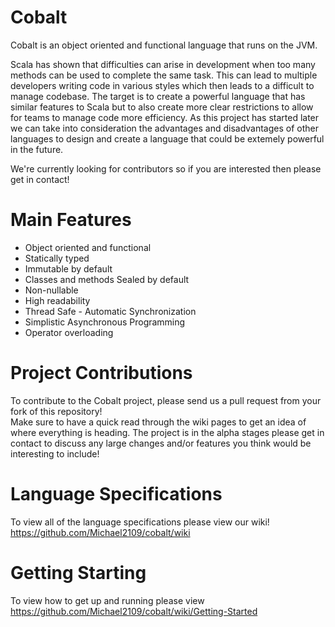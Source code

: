 # Cobalt

Cobalt is an object oriented and functional language that runs on the JVM.

Scala has shown that difficulties can arise in development when too many methods can be used to complete the same task. This can lead to multiple developers writing code in various styles which then leads to a difficult to manage codebase. The target is to create a powerful language that has similar features to Scala but to also create more clear restrictions to allow for teams to manage code more efficiency. As this project has started later we can take into consideration the advantages and disadvantages of other languages to design and create a language that could be extemely powerful in the future. 

We're currently looking for contributors so if you are interested then please get in contact!

# Main Features
* Object oriented and functional  
* Statically typed
* Immutable by default
* Classes and methods Sealed by default
* Non-nullable
* High readability   
* Thread Safe - Automatic Synchronization  
* Simplistic Asynchronous Programming  
* Operator overloading

# Project Contributions
To contribute to the Cobalt project, please send us a pull request from your fork of this repository!  
Make sure to have a quick read through the wiki pages to get an idea of where everything is heading. The project is in the alpha stages please get in contact to discuss any large changes and/or features you think would be interesting to include!

# Language Specifications
To view all of the language specifications please view our wiki!  
https://github.com/Michael2109/cobalt/wiki

# Getting Starting
To view how to get up and running please view  
https://github.com/Michael2109/cobalt/wiki/Getting-Started
